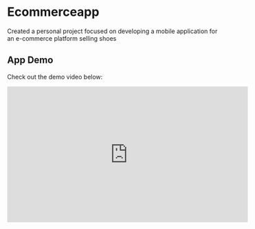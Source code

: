 # Ecommerceapp

Created a personal project focused on developing a mobile application for an e-commerce platform
selling shoes

## App Demo

Check out the demo video below:

<iframe width="560" height="315" src="https://www.youtube.com/embed/b5sWpN6ftUY" frameborder="0" allow="accelerometer; autoplay; encrypted-media; gyroscope; picture-in-picture" allowfullscreen></iframe>